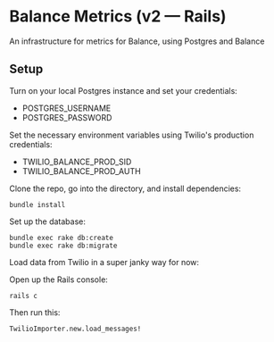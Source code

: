 # Balance Metrics (v2 — Rails)

An infrastructure for metrics for Balance, using Postgres and Balance

## Setup

Turn on your local Postgres instance and set your credentials:

- POSTGRES_USERNAME
- POSTGRES_PASSWORD


Set the necessary environment variables using Twilio's production credentials:

- TWILIO_BALANCE_PROD_SID
- TWILIO_BALANCE_PROD_AUTH


Clone the repo, go into the directory, and install dependencies:

`bundle install`


Set up the database:

```
bundle exec rake db:create
bundle exec rake db:migrate
```

Load data from Twilio in a super janky way for now:

Open up the Rails console:

`rails c`

Then run this:

`TwilioImporter.new.load_messages!`


